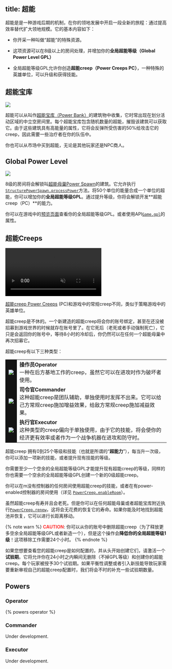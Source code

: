 title: 超能
---

超能是是一种游戏后期的机制，在你的领地发展中开启一段全新的旅程：通过提高效率替代扩大领地规模。它的基本内容如下：

* 你开采一种叫做“超能”的特殊资源。

* 这项资源可以在8级以上的房间处理，并增加你的**全局超能等级（Global Power Level GPL）**

* 全局超能等级GPL允许你创造**超能creep（Power Creeps PC）**，一种特殊的英雄单位，可以升级和获得技能。 

## 超能宝库

![](img/power_banks.gif)

超能可以从叫作[超能宝库（Power Bank）](/api/#StructurePowerBank)的建筑物中收集，它时常出现在划分活动区域的中立空房间里。每个超能宝库包含随机数量的超能，摧毁该建筑可以获取它。由于这些建筑具有高能量的属性，它将会反弹所受伤害的50%给攻击它的creep，因此需要一些治疗者在你的队伍中。

你也可以从市场中买到超能，无论是其他玩家还是NPC商人。

## Global Power Level

![](img/gpl.png) 

8级的房间将会解锁叫[超能母巢Power Spawn](/api/#StructurePowerSpawn)的建筑。它允许执行[`StructurePowerSpawn.processPower`](/api/#StructurePowerSpawn.processPower)方法。将50个单位的能量合成一个单位的超能，你可以增加你的**全局超能等级GPL**。通过提升等级，你将会解锁开发**超能creep（PC）**的能力。

你可以在游戏中的[预览页面](https://screeps.com/a/#!/overview)查看你的全局超能等级GPL。或者使用API[`Game.gpl`](/api/#Game.gpl)的属性。

## 超能Creeps

<video autoplay loop muted playsinline>
    <source src="img/pc_anim.mp4" type="video/mp4">
</video>

[超能creep Power Creeps](/api/#PowerCreep) (PC)和游戏中的常规creep不同，类似于策略游戏中的英雄单位。

超能creep是不休的。一个新建造的超能creep将会你的账号绑定，甚至在还没被招募到游戏世界的时候就存在账号里了。在它死后（老死或者手动强制死亡），它只是会返回你的账号中，等待8小时的冷却后，你仍然可以在任何一个超能母巢中再次招募它。

超能creep有以下三种类型：

<table>
<tr>
<td style="padding: 10px; background: #141414"><img src="img/operator.png"></td>
<td><strong>操作员Operator</strong><br>
一种在后方基地工作的creep，虽然它可以在进攻时作为破坏者使用。
</td>
</tr>
<tr style="background: none">
<td style="padding: 10px; background: #141414"><img src="img/commander.png"></td>
<td><strong>司令官Commander</strong><br>
这种超能creep是团队辅助，单独使用时发挥不出来。它可以给己方常规creep施加增益效果，给敌方常规creep施加减益效果。
</td>
</tr>
<tr>
<td style="padding: 10px; background: #141414"><img src="img/executor.png"></td>
<td><strong>执行官Executor</strong><br>
这种类型的creep偏向于单独使用，由于它的技能，将会使你的经济更有效率或者作为一个战争机器在进攻和防守时。
</td>
</tr> 
</table> 

超能creep 拥有0到25个等级和技能（也就是所谓的“**超能力**”），每当升一次级，你可以添加一项新的技能，或者提升现有技能的等级。

你需要至少一个空余的全局超能等级GPL才能提升现有超能creep的等级，同样的你也需要一个空余的全局超能等级GPL创建一个新的0级超能creep。

你可以在m没有控制器的任何房间使用超能creep的技能，或者在有power-enabled控制器的房间使用（详见 [`PowerCreep.enableRoom`](/api/#PowerCreep.enableRoom)）。

虽然超能creep有寿并且会老死。但是你可以在任何超能母巢或者超能宝库附近执行[`PowerCreep.renew`](/api/#PowerCreep.renew)，这将会无花费的恢复它的寿命。如果你能及时地找到超能池并恢复，它可以进行长距离移动。

{% note warn %}
<strong style="color: #f33">CAUTION</strong>: 你可以从你的账号中删除超能creep（为了释放更多空余全局超能等级GPL或者新造一个），但是这个操作会**降低你的全局超能等级1级**！这项移除工作需要24个小时。
{% endnote %}

如果您想要查看您的超能creep是如何配置的，并从头开始创建它们，请激活一个**试验期**。它将允许你在24小时之内瞬间无删除（不掉GPL等级）和创建你的超能creep。每个玩家被授予30个试验期。如果平衡性调整或者引入新技能导致玩家需要重新审视自己的超能creep配置时，我们将会不时的补充一些试验期数量。

## Powers

### Operator

{% powers operator %}

### Commander

Under development.

### Executor 

Under development. 
